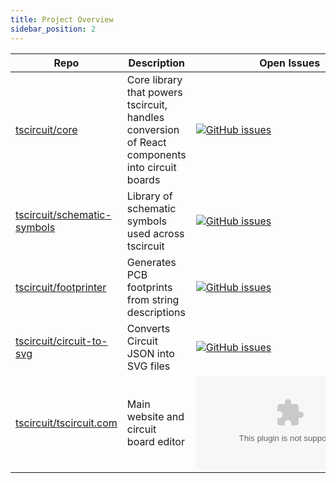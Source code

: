 ```yaml
---
title: Project Overview
sidebar_position: 2
---
```


| Repo                                                                          | Description                                                                                    | Open Issues                                                                                                                                 |
| ----------------------------------------------------------------------------- | ---------------------------------------------------------------------------------------------- | ------------------------------------------------------------------------------------------------------------------------------------------- |
| [tscircuit/core](https://github.com/tscircuit/core)                           | Core library that powers tscircuit, handles conversion of React components into circuit boards | [![GitHub issues](https://img.shields.io/github/issues/tscircuit/core)](https://github.com/tscircuit/core/issues)                           |
| [tscircuit/schematic-symbols](https://github.com/tscircuit/schematic-symbols) | Library of schematic symbols used across tscircuit                                             | [![GitHub issues](https://img.shields.io/github/issues/tscircuit/schematic-symbols)](https://github.com/tscircuit/schematic-symbols/issues) |
| [tscircuit/footprinter](https://github.com/tscircuit/footprinter)             | Generates PCB footprints from string descriptions                                              | [![GitHub issues](https://img.shields.io/github/issues/tscircuit/footprinter)](https://github.com/tscircuit/footprinter/issues)             |
| [tscircuit/circuit-to-svg](https://github.com/tscircuit/circuit-to-svg)       | Converts Circuit JSON into SVG files                                                           | [![GitHub issues](https://img.shields.io/github/issues/tscircuit/circuit-to-svg)](https://github.com/tscircuit/circuit-to-svg/issues)       |
| [tscircuit/tscircuit.com](https://github.com/tscircuit/tscircuit.com)         | Main website and circuit board editor                                                          | [![GitHub issues](https://img.shields.io/github/issues/tscircuit/tscircuit.com)](https://github.com/tscircuit/tscircuit.com/issues)         |
